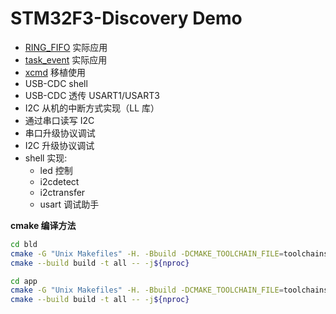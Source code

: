 # STM32F3-Discovery Demo

+ [RING_FIFO](https://github.com/skb666/RING_FIFO) 实际应用
+ [task_event](https://github.com/skb666/task_event) 实际应用
+ [xcmd](https://github.com/skb666/xcmd) 移植使用
+ USB-CDC shell
+ USB-CDC 透传 USART1/USART3
+ I2C 从机的中断方式实现（LL 库）
+ 通过串口读写 I2C
+ 串口升级协议调试
+ I2C 升级协议调试
+ shell 实现:
	- led 控制
	- i2cdetect
	- i2ctransfer
	- usart 调试助手

**cmake 编译方法**

```bash
cd bld
cmake -G "Unix Makefiles" -H. -Bbuild -DCMAKE_TOOLCHAIN_FILE=toolchains.cmake
cmake --build build -t all -- -j${nproc}

cd app
cmake -G "Unix Makefiles" -H. -Bbuild -DCMAKE_TOOLCHAIN_FILE=toolchains.cmake
cmake --build build -t all -- -j${nproc}
```
